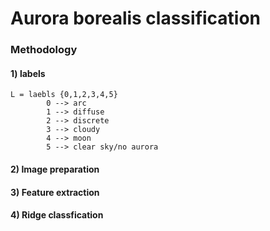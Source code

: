 # Aurora borealis classification

### Methodology
#### 1) labels    
    L = laebls {0,1,2,3,4,5}    
            0 --> arc   
            1 --> diffuse    
            2 --> discrete    
            3 --> cloudy    
            4 --> moon     
            5 --> clear sky/no aurora     
#### 2) Image preparation

#### 3) Feature extraction

#### 4) Ridge classfication




